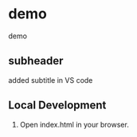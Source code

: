 # demo
demo

## subheader

added subtitle in VS code

## Local Development

1. Open index.html in your browser.
